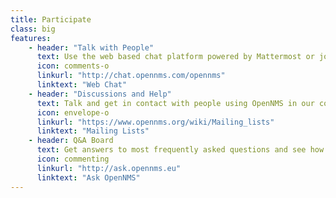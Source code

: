 ```yaml
---
title: Participate
class: big
features:
    - header: "Talk with People"
      text: Use the web based chat platform powered by Mattermost or join with IRC on freenode.org and join "#opennms".
      icon: comments-o
      linkurl: "http://chat.opennms.com/opennms"
      linktext: "Web Chat"
    - header: "Discussions and Help"
      text: Talk and get in contact with people using OpenNMS in our community with our topic driven Mailinglists.
      icon: envelope-o
      linkurl: "https://www.opennms.org/wiki/Mailing_lists"
      linktext: "Mailing Lists"
    - header: Q&A Board
      text: Get answers to most frequently asked questions and see how you can use OpenNMS in several use cases.
      icon: commenting
      linkurl: "http://ask.opennms.eu"
      linktext: "Ask OpenNMS"
---
```

